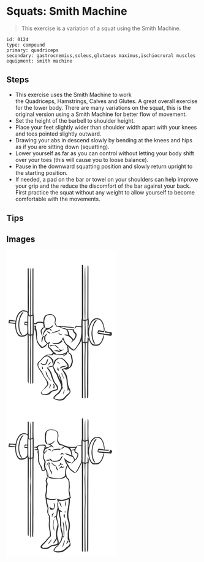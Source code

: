 # Squats: Smith Machine
> This exercise is a variation of a squat using the Smith Machine.

``` 
id: 0124 
type: compound 
primary: quadriceps 
secondary: gastrocnemius,soleus,glutaeus maximus,ischiocrural muscles 
equipment: smith machine 
``` 

## Steps

 - This exercise uses the Smith Machine to work the Quadriceps, Hamstrings, Calves and Glutes. A great overall exercise for the lower body. There are many variations on the squat, this is the original version using a Smith Machine for better flow of movement.
 - Set the height of the barbell to shoulder height.
 - Place your feet slightly wider than shoulder width apart with your knees and toes pointed slightly outward.
 - Drawing your abs in descend slowly by bending at the knees and hips as if you are sitting down (squatting).
 - Lower yourself as far as you can control without letting your body shift over your toes (this will cause you to loose balance).
 - Pause in the downward squatting position and slowly return upright to the starting position.
 - If needed, a pad on the bar or towel on your shoulders can help improve your grip and the reduce the discomfort of the bar against your back. First practice the squat without any weight to allow yourself to become comfortable with the movements.

## Tips


## Images

<svg width="288" height="400" viewBox="0 0 216 300" xmlns="http://www.w3.org/2000/svg"><g fill="#FFF"><path d="M0 0h216v300H0V0m147.79 28.02c-.11 33-.04 65.99-.04 98.99-.12 2.87.48 5.93-.81 8.62-.24 4.29-.02 8.6-.28 12.89-3.21-.34-6.37-1.07-9.57-1.36-2.61 1-3.01 4.14-3.62 6.49 1.3-1.49 2.52-3.06 3.78-4.6 3.18.51 6.38.83 9.59 1.12.25 11.56.19 24.03-6.76 33.88-2.68 3.31-4.38 7.47-7.88 10.04-2.49-1.49-5.36-2.6-7.09-5.05-2.25-3.14-6.22-4.39-8.48-7.5-2.69-3.38-3.64-7.69-5.59-11.46-1 1.19-1.63 2.63-2.21 4.07.89.42 1.79.83 2.69 1.25 1.09 4.52 4.13 8.12 7.26 11.41.59 3.33 1.29 6.68.8 10.07-5.26 6.04-13.84 6.38-21.25 6.31-2.58-2.98-6.41-4.76-8.35-8.28-1.42-2.87-4.92-3.78-6.56-6.49-.22-1.92-.02-3.92-.98-5.68 1.06-.61 2.15-1.17 3.24-1.71-.09-.35-.26-1.03-.35-1.38l-2.74.15c-.5.56-1.01 1.12-1.51 1.68-1.69-2.01-4-3.73-4.77-6.35-.33-2.12-.12-4.28-.15-6.41 1.53-1.83 2.77-3.89 3.55-6.15-2.51 1.05-3.85 3.52-5.68 5.38.01 2.85-.61 5.89.67 8.57 1.19 2.21 3.09 3.91 4.89 5.62-2.89 2.54-5.76 5.19-9.36 6.68-2.67-2.98-6.25-5.29-7.87-9.08-1.28-3.11-2.85-6.28-2.67-9.73.21-5.67.54-11.54-1.49-16.95-.78-1.89-.19-3.91-.09-5.86a7.86 7.86 0 0 0-3.97-.06c-.02.99.41 1.79 1.29 2.4-.65 2.33-.36 4.72.14 7.04l1.13-.31c1.52 6.5.9 13.26 2.5 19.74 1.07 5.36 4.64 9.75 8.22 13.69 1.68 1.87 4.26.52 6.18-.18 3.45-1.12 5.04-4.62 7.2-7.22.42 2.31.17 4.75.9 7 1.24 2.31 3.77 3.52 5.27 5.63 1.23 1.79 2.56 3.52 4.1 5.06-.88 1.01-1.73 2.05-2.56 3.1-3.69.45-7.41.58-11.11.91l.06.98c3.9-.31 7.81.13 11.71 0 1.34-.08 1.93-1.6 2.9-2.32 3.61.78 7.22 1.65 10.88 2.2 4.85.24 9.53-1.42 14.13-2.75-2.22 1.37-4.73 2.41-6.44 4.46 3.09-1.36 8.01-1.71 7.79-6.11.9-.82 1.8-1.63 2.7-2.43.16.77.49 2.32.65 3.09 1.34.97 2.67 1.95 3.99 2.96.54 3.65 1.35 7.25 2.02 10.88.74 3.24-1.26 6.11-2.01 9.14-.58 2.09-2.03 4.33-4.31 4.73 2.52-5.57-3.2-10.09-6.6-13.75-3.95-5.22-12.19-7.12-17.38-2.61-4.69 2.47-4.93 8.13-6.76 12.49-3.95 1.16-8.19 1.77-11.54 4.36 2.63 4.45 6.4 8.41 7.56 13.58 1.05 4.42 3.11 8.49 4.63 12.75 1.87 5.44 8.13 8.73 7.7 15.05-4.76 2.6-10.92 2.38-14.76 6.62-2.25 2.77-5.87 3.26-9.13 4.02L70 280.2l-1.47-2.63c1.63-3.86 5.56-5.77 8.14-8.86 1.66-1.99 3.58-3.72 5.26-5.67 1.43-5.03-2.64-9.05-5.2-12.88-4.04-4.44-5.02-10.69-8.95-15.2-2.32-3.9-6.58-7.91-5.07-12.86.64-4.17 5.03-5.83 7.19-9.06 2.54-3.55 6.21-6.68 10.9-6.02 2.56 2.16 5.85 3.67 7.47 6.76 1.51 2.28 1.65 5.06 2.06 7.68 3.04-2.22 1.81-6.31.11-8.98-3.7-4.15-8.67-8.29-14.65-6.94-2.67 2.35-5.61 4.46-7.68 7.42-2.07 2.88-5.77 4.39-7.12 7.8-1.41 8.9 6.66 14.88 10 22.26 2.9 6.61 9.75 12.13 8.86 19.93-1.56 1.82-3.26 3.52-4.58 5.54-2.33 3.37-5.75 5.83-7.92 9.33.43 1.15.92 2.29 1.48 3.4 5.37 2.07 11.6 2.33 16.58-.83 1.88-1.76 3.25-4.19 5.76-5.14 2.91-.94 6.01-1.18 8.87-2.3.59-1.96 1.55-3.97.78-6.02-.73-4.46-5.36-6.64-6.87-10.72-1.95-4.64-3.64-9.39-4.91-14.27-1.43-5.19-4.91-9.45-8.71-13.12 3.53-.41 6.99-1.25 10.48-1.85 1 3.09 2.03 6.18 3.14 9.23 1.01 2.94 4.06 4.67 4.8 7.74 1.93 7.43 6.94 13.67 8.5 21.24 1.14 4.71-2.82 8.29-5.04 11.97-3.78 3.84-9.2 6.53-10.51 12.24 5.51 3.9 12.74 5.22 19.19 3.05 2.52-.72 3.77-3.23 5.49-4.99 2.81-3.58 7.38-5.88 8.78-10.46.98-3.17-1.22-6.01-2.36-8.81-2.73-5.27-2.36-11.36-3.28-17.08-.55-6.91-3.92-13.48-9.27-17.89 1.34-.43 2.68-.81 4.04-1.17 1.24.96 2.8 1.5 4.27.68 3.77-1.2 6.88-3.88 9.34-6.91.8-3.63 3.01-7.05 2.1-10.91-.97-5.25-.94-12.02-6.6-14.59-2.25-3.96-1.2-8.63-3.05-12.75 3.38 3.37 6.74 7.06 11.51 8.41 4.36-2.05 5.79-6.95 8.97-10.23a24.3 24.3 0 0 0 5.74-10.87c.41 2.72 1.17 5.41 1.17 8.18 0 35.22-.02 70.45.01 105.67.53.04 1.59.12 2.12.15.06-36.2.22-72.4-.06-108.6 1.23.41 2.46.83 3.69 1.25.02 8.18.13 16.36-.51 24.51-.07 27.66-.22 55.33.17 82.97.47-.01 1.4-.02 1.87-.03-.48-36-.6-72.03.1-108.03 1.07-.26 2.14-.52 3.21-.77.07 26.63-.1 53.26-.43 79.89.48 9.65-.47 19.3.25 28.94.36 0 1.08.01 1.44.01.31-1.65.66-3.29.68-4.97.23-28-.04-56 .33-84-.19-8.7-.47-17.43.67-26.07 1.68 2.02 1.96 4.96 3.57 7.11 1.64 2.34 3.82 5.25 7.02 5.04 3.57.03 7.63 1.05 10.57-1.64 5.59-4.8 8.24-12.34 9.11-19.48 4.46.51 8.91 1.17 13.35 1.85 2.19-1.91 2.12-4.86.63-7.15-4.35-.32-9-.33-12.94-2.39.08 1.08.15 2.16.2 3.24 3.09.03 6.15.46 9.2.9l-.4 2.59c-7.43-.69-14.79-1.99-22.13-3.31.74-.85 1.15-2.86 2.72-2.16 2.99.49 5.97 1.05 8.98 1.43.87-2.95 1.59-6.01.66-9.07-1.38-6.17-2.86-13.56-8.7-17.08-4.02-1.34-8.95-2.07-12.63.6-5.53 3.92-7.61 10.84-9.3 17.08-1.25-3.12.3-6.36.21-9.57.38-4.03-.72-7.98-.82-11.98.06-32.01.04-64.03.09-96.04-.2-1.66.45-4.03-1.72-4.74-.55 35.06-.08 70.13-.48 105.19l-3.99 1.35c.13-6.93.25-13.87.2-20.8-.15-28.46.48-56.94-.49-85.38-1.07 10.08-.93 20.27-.97 30.41-.12 19.02.18 38.05-.12 57.08-.11 6.27.41 12.52.66 18.78-.91-.18-2.73-.54-3.64-.73-.05-4.69.41-9.37.29-14.07-.34-30.8.5-61.61-.44-92.4-.55-.15-1.64-.46-2.18-.61M41.63 35c.1 28.22-.14 56.44.12 84.66-2.52-2.26-5.93-2.16-9.02-2.94-3.12 1.28-6.56 2.45-8.64 5.28-3.46 4.48-5.23 10.04-6.17 15.56-4.18-1.17-8.53-1.5-12.85-1.67-.57 2.04-.88 4.13-1.04 6.25 4.44.32 8.84 1.09 13.28 1.35-.29 7.96.66 16.84 6.3 22.95 2.65 3.03 6.91 1.97 10.42 1.88 3.03-.1 5.08-2.62 7.33-4.29.44 4.3.26 8.63.28 12.94 0 25.66-.01 51.31 0 76.97-.12 2.26 1.01 4.28 1.81 6.32.43-31.58-.12-63.17.19-94.75.65.34 1.96 1.01 2.62 1.35 1.14 31.6-1.04 63.23.16 94.82.77-1.08 1.46-2.26 1.28-3.65-.01-16.37.01-32.74 0-49.11.78-13.96-.58-27.94.16-41.91.66-.48 1.99-1.43 2.65-1.91.72 31.75-.12 63.54.17 95.3 3.02-.27 1.62-3.51 2-5.39.05-28.98.11-57.96.09-86.94 1.16-6.98.85-14.03.56-21.07.18-8.32.51-16.68-.46-24.96-.04-29.01-.01-58.02.04-87.03-.46-.01-1.36-.01-1.82-.01-.01 30.27-.2 60.54-.22 90.82-.81.26-2.42.79-3.23 1.06.11-30.6.14-61.21-.17-91.8l-.85-.04c-.57 30.77-.07 61.55-.33 92.32-3.08-.63-2.33-4.02-2.45-6.32.4-13.37.4-26.76.03-40.14.61-15.3-.33-30.6-.05-45.9h-2.19m35.63 91.34c-4.47 3.13-4.76 9.07-4.96 14.03-3.58-1.39-7.52-.96-11.26-.7-1.76-.02-2.64 1.76-3.82 2.77-.82-.06-2.46-.19-3.28-.25-.02.5-.07 1.51-.09 2.02 1.39.07 2.79.11 4.18.11 1.92-.41 2.63-3.13 4.8-2.86 3.21-.07 6.6-.07 9.49 1.51.13 2.21 0 4.54.94 6.6 1.02 1.84 3.05 2.67 4.82 3.62-4.14 2.49-6.03 7.26-6.4 11.89l1.12-.28c1.38-4.72 4.47-10.27 10.04-10.44 3.16-2.65 7.92-4.02 9.02-8.46-3.01 1.1-4.81 4.13-7.84 5.16-2.73 1.1-5.69.6-8.51.26-.62-6.94-2.93-14.31.91-20.78 1.03-3.75 5.27-3.97 8.45-4.6 5.55-.98 11.01 4.51 10.4 10.03.01 2.2-1.12 4.38-.69 6.57.74 2.19 2.04 4.13 3.15 6.14 3.09.58 6.37.72 9.11 2.42 2.94 1.92 6.53 2.09 9.7 3.44 3.02 2.55 3.96 6.66 3.97 10.45-2.57-.21-5.15-.41-7.73-.18 2.99 1.24 6.39 1.43 9.13 3.25 3 2.04 5.64 4.56 7.79 7.48-1.37 1.72-2.75 3.45-4.05 5.24 5.44-3.74 11.73-8.55 11.84-15.78.22-3.47-3.32-5.06-5.17-7.41-.33-1.44-.38-2.91-.53-4.37l-1.36 1.16c-4.93-1.02-10.2.46-14.87-1.76-3.04-1.15-6.67-.79-9.08-3.32 7.26.46 14.46 1.64 21.73 1.96 1.8.02 3.73.2 5.33-.8-6.7-1.65-13.68-1.1-20.46-2.16-4.69-.44-9.4-.98-14.11-.7-1.45-1.95-2.57-4.12-3.41-6.4 1.25-3.29 1.41-6.98.46-10.37-1.13-2.28-3.24-3.95-5.35-5.29-4.3-1.76-9.25-1-13.41.8m-10.12 29.64c-.18 4.13.72 8.53 4 11.33-1.61-3.61-2.55-7.43-2.14-11.41 1.57-1.84 3.93-3.37 4.2-5.96l-1.23-.2c-1.71 1.98-3.74 3.83-4.83 6.24m16.85-1.11c1.64.84 3.27 1.73 4.99 2.44-.77-1.3-1.62-2.55-2.48-3.78-.84.43-1.68.88-2.51 1.34m6.36 4.79c-.89 1.12-1.73 2.28-2.57 3.44 3.08-2.65 7.07-2.88 10.84-3.73 2.21-1.46 5.49-1.79 6.7-4.38-5.08 1.32-9.6 4.39-14.97 4.67M79 158.23c2.06 2.05 4.42 3.92 7.23 4.79-1.06-3.15-4.13-4.51-7.23-4.79m22.6 2.47c.99 3.5 4.58 5.54 8.01 4.17-1.34-.42-2.69-.82-4.04-1.19-1.28-1.05-2.59-2.06-3.97-2.98m-29.99 6.52c-2.6 3.76-3.49 8.38-2.38 12.83 1.63-2.07 1.26-4.81 1.97-7.2.74-2 1.87-3.85 2.39-5.94l-.7-.13-1.28.44m36.58 7.97c-1.82 2.03-3.8 4.06-6.34 5.17-4.09 1.27-8.4.39-12.59.57 6.43 3.93 15.71 2.76 20.29-3.53-.45-.74-.9-1.48-1.36-2.21m-21.51 9.71c-.61 1.05-1.22 2.1-1.8 3.17 3.17-1.52 6.53-2.72 10.11-2.28 2.41 2.5 4.93 5.06 8.28 6.26-1.12-2.53-3.62-3.93-5.55-5.74-2.93-3.11-7.36-1.23-11.04-1.41m16.03 7.61c.59.96 1.77 2.89 2.36 3.86-2.14-.06-4.23-.51-6.27-1.13-2.09.26-4.18.56-6.26.9 3.1.64 6.28.79 9.31 1.73 2.89 1.15 5.33-1.25 7.7-2.49 1.15-.73 2.29-1.49 3.38-2.31-1.64.48-3.22 1.15-4.89 1.57-1.9-.36-3.59-1.35-5.33-2.13M77 220.96c-2.91 3.65-7.02.5-10.04-1.18 1.14 4.08 6.17 5.6 9.67 3.74 3.95-2.95 4.26-8.26 5.19-12.69-2.26 3.04-3.31 6.71-4.82 10.13m4.29 4.3c2.35-2.18 4.68-4.53 5.84-7.58-3.06 1.48-4.77 4.49-5.84 7.58m-9.41 6.73c-.29-1.84-.85-3.62-1.47-5.37-1.54 1.53-1.31 6.08 1.47 5.37m4.88 3.98c.09 4.11 1.62 8.07 3.95 11.41 2.07 2.98 4 6.32 7.34 8.05-1.7-2.72-4.11-4.91-5.84-7.61-2.38-3.7-2.62-8.39-5.45-11.85m14.3 24.53c.5 1.39 1.06 2.76 1.64 4.13-.33 1.48-.64 2.97-.94 4.46.47.19 1.41.57 1.88.75.72-3.35 1.42-7.77-2.58-9.34m-7.92 10.22c1.75-2.96 4.82-5.98 3.46-9.72-1.49 3.1-2.67 6.37-3.46 9.72z"/><path d="M24.62 124.51c1.73-2.63 4.62-4.08 7.13-5.82 2.33.39 4.68.66 7.04.79 1.16 1.32 3.24 2.49 2.77 4.55-.73 5.22-.48 10.5-.47 15.75-1.67-.14-3.35-.27-5.03-.4-1.02 2.18-1.44 4.48-.32 6.73 1.73.11 3.46.25 5.19.38.06 4.8.45 9.65-.14 14.44-1.81 3.98-6.25 5.6-10.42 5.08.21-.76.65-2.29.86-3.05l-.66 1.35c-2.25-3.92-4.74-7.88-5.15-12.49-.69-7.52-.35-15.37 2.87-22.32 1.28-3.46 4.04-6.1 5.28-9.56-3.19 1.19-4.75 4.38-6.35 7.15-4.43 9.33-4.86 20.25-2.29 30.17.89 3.63 3.31 6.54 5.73 9.27-5.7.34-8.84-4.93-10.24-9.65-3.01-10.76-1.67-22.8 4.2-32.37zM42.86 128.16c1.18.21 2.37.43 3.55.65 0 11.93.5 23.89-.53 35.8-.68-.25-2.05-.75-2.73-1.01-.56-11.8-.27-23.63-.29-35.44zM47.81 128.62c1.19-.23 2.39-.47 3.59-.7-.14 11.77.14 23.55-.18 35.3-1.14.56-2.3 1.07-3.49 1.53-.06-3.56-.05-7.13.16-10.69.62-8.47-.52-16.96-.08-25.44zM174.99 134.19c3.1.66 6.88-.01 9.2 2.6 4.94 5.01 5.8 12.33 6.99 18.93-.33.71-.66 1.41-1 2.12-3.33-.92-6.74-1.44-10.14-1.94-.75 2.05-3.03 5.87-.17 7.13 3.56 1.02 7.29 1.25 10.95 1.72-2.73 6.59-3.78 15.31-10.95 18.74-4.3.59-9.96 1.48-12.81-2.68-5.03-6.42-4.98-15.05-5.48-22.81 1.11-6.48 2.53-13.34 6.7-18.65 1.74-2.29 4.33-3.66 6.71-5.16m-4.89 9.82c-4.23 11.1-5.03 24-.02 34.99.73 1.84 2.34 3.05 3.94 4.09-1.32-3.81-3.85-7.15-4.51-11.2-1.79-8.78-1.49-18.22 1.87-26.59 1.33-3.52 4.24-6.11 5.81-9.5-3.98.84-5.5 4.95-7.09 8.21zM149.27 137.02c1.35.25 2.7.5 4.05.77-.03 13.76.51 27.55-.58 41.28-1.16-.39-2.31-.79-3.46-1.19-.02-13.62-.08-27.24-.01-40.86zM154.88 137.65c1.33-.45 2.67-.9 4.01-1.34 0 8.57-.01 17.14-.03 25.71.04 1.74-.07 3.82 1.49 5.01.23 1.57.75 3.15.46 4.75-.25.02-.74.05-.99.07-.25-.75-.74-2.24-.99-2.98.05 3.02.05 6.04-.03 9.06-1.38.38-2.76.74-4.14 1.1-.02-4.35.08-8.7.33-13.03.46-9.45-.53-18.9-.11-28.35zM6.58 138.26c3.71-.06 7.41.38 11.12.42-.06.77-.19 2.31-.25 3.08-3.72-.43-7.42-.92-11.14-1.33.07-.54.2-1.63.27-2.17z"/><path d="M36.99 141.2l3.83.42c.07.8.22 2.41.29 3.21-1.66-.31-3.33-.58-4.95-1.06.21-.88.49-1.74.83-2.57zM119.72 155.04c3.4-.01 6.82.19 10.14 1.01.35 3.46 3.16 5.61 5.25 8.06.85 3.83-1.75 7.15-3.89 10.02-1.98-3.33-5.02-5.75-7.85-8.31-.36-3.82-1.42-7.61-3.65-10.78zM102.72 211.06c2.74.03 5.73.32 7.87 2.24 3.9 3.77 7.73 7.82 9.51 13.07-3.19 3.53-7.82 4.87-12.39 5.47 4.54 7.1 9.66 14.38 10.12 23.1.17 6.3 2.68 12.42 1.86 18.73.29.11.88.33 1.17.43.31-.82.92-2.47 1.23-3.3 1 1.99 1.61 4.12 1.68 6.36-2.77 3.46-6.71 5.69-9.5 9.12-3.13 4.4-9.28 6.26-14.4 4.77-2.1-.54-4.16-1.23-6.19-1.99 2.32-4.38 6.37-7.27 10.29-10.08 2.4-3.71 4.1-7.89 7.26-11.08-.47-.07-1.41-.2-1.88-.26 1.28-5.61-.64-11.34-2.22-16.7-1.25-3.58-2.53-7.35-5.32-10.06 1.08 4.32 3.4 8.21 4.41 12.56-2.75-3.3-4.16-7.39-5.37-11.44-.73-2.59-3.68-3.73-4.4-6.35-.94-3.48-4.09-6.01-4.4-9.69.66-2.51 2.98-4.25 3.37-6.88.42-4.04 4.49-5.77 7.3-8.02m-4.05 6.67c1.86 1.58 3.6 3.32 5.65 4.67-.37-1.69-1.63-2.84-2.77-4.04-.72-.16-2.16-.47-2.88-.63M104.4 231c1.73-.78 3.36-1.75 5.1-2.51 2.96-.75 6.71-.48 8.35-3.63-4.55 1.98-11.48.25-13.45 6.14m-4.5 2.84c1.06.52 2.12 1.05 3.18 1.59-.8-2.54-1.48-5.12-2.43-7.6-.86 1.89-.93 3.97-.75 6.01m7.44 6.75c2.16 3.94 3.98 8.06 5.63 12.24-.57-4.48-2.77-8.49-4.36-12.66-.32.1-.95.31-1.27.42m3.81 40.84c1.66-2.93 2.43-6.27 2.99-9.56-1.82 2.86-3.13 6.11-2.99 9.56z"/></g><g fill="#333"><path d="M147.79 28.02c.54.15 1.63.46 2.18.61.94 30.79.1 61.6.44 92.4.12 4.7-.34 9.38-.29 14.07.91.19 2.73.55 3.64.73-.25-6.26-.77-12.51-.66-18.78.3-19.03 0-38.06.12-57.08.04-10.14-.1-20.33.97-30.41.97 28.44.34 56.92.49 85.38.05 6.93-.07 13.87-.2 20.8l3.99-1.35c.4-35.06-.07-70.13.48-105.19 2.17.71 1.52 3.08 1.72 4.74-.05 32.01-.03 64.03-.09 96.04.1 4 1.2 7.95.82 11.98.09 3.21-1.46 6.45-.21 9.57 1.69-6.24 3.77-13.16 9.3-17.08 3.68-2.67 8.61-1.94 12.63-.6 5.84 3.52 7.32 10.91 8.7 17.08.93 3.06.21 6.12-.66 9.07-3.01-.38-5.99-.94-8.98-1.43-1.57-.7-1.98 1.31-2.72 2.16 7.34 1.32 14.7 2.62 22.13 3.31l.4-2.59c-3.05-.44-6.11-.87-9.2-.9-.05-1.08-.12-2.16-.2-3.24 3.94 2.06 8.59 2.07 12.94 2.39 1.49 2.29 1.56 5.24-.63 7.15-4.44-.68-8.89-1.34-13.35-1.85-.87 7.14-3.52 14.68-9.11 19.48-2.94 2.69-7 1.67-10.57 1.64-3.2.21-5.38-2.7-7.02-5.04-1.61-2.15-1.89-5.09-3.57-7.11-1.14 8.64-.86 17.37-.67 26.07-.37 28-.1 56-.33 84-.02 1.68-.37 3.32-.68 4.97-.36 0-1.08-.01-1.44-.01-.72-9.64.23-19.29-.25-28.94.33-26.63.5-53.26.43-79.89-1.07.25-2.14.51-3.21.77-.7 36-.58 72.03-.1 108.03-.47.01-1.4.02-1.87.03-.39-27.64-.24-55.31-.17-82.97.64-8.15.53-16.33.51-24.51-1.23-.42-2.46-.84-3.69-1.25.28 36.2.12 72.4.06 108.6-.53-.03-1.59-.11-2.12-.15-.03-35.22-.01-70.45-.01-105.67 0-2.77-.76-5.46-1.17-8.18a24.3 24.3 0 0 1-5.74 10.87c-3.18 3.28-4.61 8.18-8.97 10.23-4.77-1.35-8.13-5.04-11.51-8.41 1.85 4.12.8 8.79 3.05 12.75 5.66 2.57 5.63 9.34 6.6 14.59.91 3.86-1.3 7.28-2.1 10.91-2.46 3.03-5.57 5.71-9.34 6.91-1.47.82-3.03.28-4.27-.68-1.36.36-2.7.74-4.04 1.17 5.35 4.41 8.72 10.98 9.27 17.89.92 5.72.55 11.81 3.28 17.08 1.14 2.8 3.34 5.64 2.36 8.81-1.4 4.58-5.97 6.88-8.78 10.46-1.72 1.76-2.97 4.27-5.49 4.99-6.45 2.17-13.68.85-19.19-3.05 1.31-5.71 6.73-8.4 10.51-12.24 2.22-3.68 6.18-7.26 5.04-11.97-1.56-7.57-6.57-13.81-8.5-21.24-.74-3.07-3.79-4.8-4.8-7.74-1.11-3.05-2.14-6.14-3.14-9.23-3.49.6-6.95 1.44-10.48 1.85 3.8 3.67 7.28 7.93 8.71 13.12 1.27 4.88 2.96 9.63 4.91 14.27 1.51 4.08 6.14 6.26 6.87 10.72.77 2.05-.19 4.06-.78 6.02-2.86 1.12-5.96 1.36-8.87 2.3-2.51.95-3.88 3.38-5.76 5.14-4.98 3.16-11.21 2.9-16.58.83-.56-1.11-1.05-2.25-1.48-3.4 2.17-3.5 5.59-5.96 7.92-9.33 1.32-2.02 3.02-3.72 4.58-5.54.89-7.8-5.96-13.32-8.86-19.93-3.34-7.38-11.41-13.36-10-22.26 1.35-3.41 5.05-4.92 7.12-7.8 2.07-2.96 5.01-5.07 7.68-7.42 5.98-1.35 10.95 2.79 14.65 6.94 1.7 2.67 2.93 6.76-.11 8.98-.41-2.62-.55-5.4-2.06-7.68-1.62-3.09-4.91-4.6-7.47-6.76-4.69-.66-8.36 2.47-10.9 6.02-2.16 3.23-6.55 4.89-7.19 9.06-1.51 4.95 2.75 8.96 5.07 12.86 3.93 4.51 4.91 10.76 8.95 15.2 2.56 3.83 6.63 7.85 5.2 12.88-1.68 1.95-3.6 3.68-5.26 5.67-2.58 3.09-6.51 5-8.14 8.86L70 280.2l5.19 1.14c3.26-.76 6.88-1.25 9.13-4.02 3.84-4.24 10-4.02 14.76-6.62.43-6.32-5.83-9.61-7.7-15.05-1.52-4.26-3.58-8.33-4.63-12.75-1.16-5.17-4.93-9.13-7.56-13.58 3.35-2.59 7.59-3.2 11.54-4.36 1.83-4.36 2.07-10.02 6.76-12.49 5.19-4.51 13.43-2.61 17.38 2.61 3.4 3.66 9.12 8.18 6.6 13.75 2.28-.4 3.73-2.64 4.31-4.73.75-3.03 2.75-5.9 2.01-9.14-.67-3.63-1.48-7.23-2.02-10.88-1.32-1.01-2.65-1.99-3.99-2.96-.16-.77-.49-2.32-.65-3.09-.9.8-1.8 1.61-2.7 2.43.22 4.4-4.7 4.75-7.79 6.11 1.71-2.05 4.22-3.09 6.44-4.46-4.6 1.33-9.28 2.99-14.13 2.75-3.66-.55-7.27-1.42-10.88-2.2-.97.72-1.56 2.24-2.9 2.32-3.9.13-7.81-.31-11.71 0l-.06-.98c3.7-.33 7.42-.46 11.11-.91.83-1.05 1.68-2.09 2.56-3.1-1.54-1.54-2.87-3.27-4.1-5.06-1.5-2.11-4.03-3.32-5.27-5.63-.73-2.25-.48-4.69-.9-7-2.16 2.6-3.75 6.1-7.2 7.22-1.92.7-4.5 2.05-6.18.18-3.58-3.94-7.15-8.33-8.22-13.69-1.6-6.48-.98-13.24-2.5-19.74l-1.13.31c-.5-2.32-.79-4.71-.14-7.04-.88-.61-1.31-1.41-1.29-2.4a7.86 7.86 0 0 1 3.97.06c-.1 1.95-.69 3.97.09 5.86 2.03 5.41 1.7 11.28 1.49 16.95-.18 3.45 1.39 6.62 2.67 9.73 1.62 3.79 5.2 6.1 7.87 9.08 3.6-1.49 6.47-4.14 9.36-6.68-1.8-1.71-3.7-3.41-4.89-5.62-1.28-2.68-.66-5.72-.67-8.57 1.83-1.86 3.17-4.33 5.68-5.38-.78 2.26-2.02 4.32-3.55 6.15.03 2.13-.18 4.29.15 6.41.77 2.62 3.08 4.34 4.77 6.35.5-.56 1.01-1.12 1.51-1.68l2.74-.15c.09.35.26 1.03.35 1.38-1.09.54-2.18 1.1-3.24 1.71.96 1.76.76 3.76.98 5.68 1.64 2.71 5.14 3.62 6.56 6.49 1.94 3.52 5.77 5.3 8.35 8.28 7.41.07 15.99-.27 21.25-6.31.49-3.39-.21-6.74-.8-10.07-3.13-3.29-6.17-6.89-7.26-11.41-.9-.42-1.8-.83-2.69-1.25.58-1.44 1.21-2.88 2.21-4.07 1.95 3.77 2.9 8.08 5.59 11.46 2.26 3.11 6.23 4.36 8.48 7.5 1.73 2.45 4.6 3.56 7.09 5.05 3.5-2.57 5.2-6.73 7.88-10.04 6.95-9.85 7.01-22.32 6.76-33.88-3.21-.29-6.41-.61-9.59-1.12-1.26 1.54-2.48 3.11-3.78 4.6.61-2.35 1.01-5.49 3.62-6.49 3.2.29 6.36 1.02 9.57 1.36.26-4.29.04-8.6.28-12.89 1.29-2.69.69-5.75.81-8.62 0-33-.07-65.99.04-98.99m27.2 106.17c-2.38 1.5-4.97 2.87-6.71 5.16-4.17 5.31-5.59 12.17-6.7 18.65.5 7.76.45 16.39 5.48 22.81 2.85 4.16 8.51 3.27 12.81 2.68 7.17-3.43 8.22-12.15 10.95-18.74-3.66-.47-7.39-.7-10.95-1.72-2.86-1.26-.58-5.08.17-7.13 3.4.5 6.81 1.02 10.14 1.94.34-.71.67-1.41 1-2.12-1.19-6.6-2.05-13.92-6.99-18.93-2.32-2.61-6.1-1.94-9.2-2.6m-25.72 2.83c-.07 13.62-.01 27.24.01 40.86 1.15.4 2.3.8 3.46 1.19 1.09-13.73.55-27.52.58-41.28-1.35-.27-2.7-.52-4.05-.77m5.61.63c-.42 9.45.57 18.9.11 28.35-.25 4.33-.35 8.68-.33 13.03 1.38-.36 2.76-.72 4.14-1.1.08-3.02.08-6.04.03-9.06.25.74.74 2.23.99 2.98.25-.02.74-.05.99-.07.29-1.6-.23-3.18-.46-4.75-1.56-1.19-1.45-3.27-1.49-5.01.02-8.57.03-17.14.03-25.71-1.34.44-2.68.89-4.01 1.34m-52.16 73.41c-2.81 2.25-6.88 3.98-7.3 8.02-.39 2.63-2.71 4.37-3.37 6.88.31 3.68 3.46 6.21 4.4 9.69.72 2.62 3.67 3.76 4.4 6.35 1.21 4.05 2.62 8.14 5.37 11.44-1.01-4.35-3.33-8.24-4.41-12.56 2.79 2.71 4.07 6.48 5.32 10.06 1.58 5.36 3.5 11.09 2.22 16.7.47.06 1.41.19 1.88.26-3.16 3.19-4.86 7.37-7.26 11.08-3.92 2.81-7.97 5.7-10.29 10.08 2.03.76 4.09 1.45 6.19 1.99 5.12 1.49 11.27-.37 14.4-4.77 2.79-3.43 6.73-5.66 9.5-9.12-.07-2.24-.68-4.37-1.68-6.36-.31.83-.92 2.48-1.23 3.3-.29-.1-.88-.32-1.17-.43.82-6.31-1.69-12.43-1.86-18.73-.46-8.72-5.58-16-10.12-23.1 4.57-.6 9.2-1.94 12.39-5.47-1.78-5.25-5.61-9.3-9.51-13.07-2.14-1.92-5.13-2.21-7.87-2.24zM41.63 35h2.19c-.28 15.3.66 30.6.05 45.9.37 13.38.37 26.77-.03 40.14.12 2.3-.63 5.69 2.45 6.32.26-30.77-.24-61.55.33-92.32l.85.04c.31 30.59.28 61.2.17 91.8.81-.27 2.42-.8 3.23-1.06.02-30.28.21-60.55.22-90.82.46 0 1.36 0 1.82.01-.05 29.01-.08 58.02-.04 87.03.97 8.28.64 16.64.46 24.96.29 7.04.6 14.09-.56 21.07.02 28.98-.04 57.96-.09 86.94-.38 1.88 1.02 5.12-2 5.39-.29-31.76.55-63.55-.17-95.3-.66.48-1.99 1.43-2.65 1.91-.74 13.97.62 27.95-.16 41.91.01 16.37-.01 32.74 0 49.11.18 1.39-.51 2.57-1.28 3.65-1.2-31.59.98-63.22-.16-94.82-.66-.34-1.97-1.01-2.62-1.35-.31 31.58.24 63.17-.19 94.75-.8-2.04-1.93-4.06-1.81-6.32-.01-25.66 0-51.31 0-76.97-.02-4.31.16-8.64-.28-12.94-2.25 1.67-4.3 4.19-7.33 4.29-3.51.09-7.77 1.15-10.42-1.88-5.64-6.11-6.59-14.99-6.3-22.95-4.44-.26-8.84-1.03-13.28-1.35.16-2.12.47-4.21 1.04-6.25 4.32.17 8.67.5 12.85 1.67.94-5.52 2.71-11.08 6.17-15.56 2.08-2.83 5.52-4 8.64-5.28 3.09.78 6.5.68 9.02 2.94-.26-28.22-.02-56.44-.12-84.66m-17.01 89.51c-5.87 9.57-7.21 21.61-4.2 32.37 1.4 4.72 4.54 9.99 10.24 9.65-2.42-2.73-4.84-5.64-5.73-9.27-2.57-9.92-2.14-20.84 2.29-30.17 1.6-2.77 3.16-5.96 6.35-7.15-1.24 3.46-4 6.1-5.28 9.56-3.22 6.95-3.56 14.8-2.87 22.32.41 4.61 2.9 8.57 5.15 12.49l.66-1.35c-.21.76-.65 2.29-.86 3.05 4.17.52 8.61-1.1 10.42-5.08.59-4.79.2-9.64.14-14.44-1.73-.13-3.46-.27-5.19-.38-1.12-2.25-.7-4.55.32-6.73 1.68.13 3.36.26 5.03.4-.01-5.25-.26-10.53.47-15.75.47-2.06-1.61-3.23-2.77-4.55-2.36-.13-4.71-.4-7.04-.79-2.51 1.74-5.4 3.19-7.13 5.82m18.24 3.65c.02 11.81-.27 23.64.29 35.44.68.26 2.05.76 2.73 1.01 1.03-11.91.53-23.87.53-35.8-1.18-.22-2.37-.44-3.55-.65m4.95.46c-.44 8.48.7 16.97.08 25.44-.21 3.56-.22 7.13-.16 10.69 1.19-.46 2.35-.97 3.49-1.53.32-11.75.04-23.53.18-35.3-1.2.23-2.4.47-3.59.7m-41.23 9.64c-.07.54-.2 1.63-.27 2.17 3.72.41 7.42.9 11.14 1.33.06-.77.19-2.31.25-3.08-3.71-.04-7.41-.48-11.12-.42m30.41 2.94c-.34.83-.62 1.69-.83 2.57 1.62.48 3.29.75 4.95 1.06-.07-.8-.22-2.41-.29-3.21l-3.83-.42z"/><path d="M77.26 126.34c4.16-1.8 9.11-2.56 13.41-.8 2.11 1.34 4.22 3.01 5.35 5.29.95 3.39.79 7.08-.46 10.37.84 2.28 1.96 4.45 3.41 6.4 4.71-.28 9.42.26 14.11.7 6.78 1.06 13.76.51 20.46 2.16-1.6 1-3.53.82-5.33.8-7.27-.32-14.47-1.5-21.73-1.96 2.41 2.53 6.04 2.17 9.08 3.32 4.67 2.22 9.94.74 14.87 1.76l1.36-1.16c.15 1.46.2 2.93.53 4.37 1.85 2.35 5.39 3.94 5.17 7.41-.11 7.23-6.4 12.04-11.84 15.78 1.3-1.79 2.68-3.52 4.05-5.24a32.006 32.006 0 0 0-7.79-7.48c-2.74-1.82-6.14-2.01-9.13-3.25 2.58-.23 5.16-.03 7.73.18-.01-3.79-.95-7.9-3.97-10.45-3.17-1.35-6.76-1.52-9.7-3.44-2.74-1.7-6.02-1.84-9.11-2.42-1.11-2.01-2.41-3.95-3.15-6.14-.43-2.19.7-4.37.69-6.57.61-5.52-4.85-11.01-10.4-10.03-3.18.63-7.42.85-8.45 4.6-3.84 6.47-1.53 13.84-.91 20.78 2.82.34 5.78.84 8.51-.26 3.03-1.03 4.83-4.06 7.84-5.16-1.1 4.44-5.86 5.81-9.02 8.46-5.57.17-8.66 5.72-10.04 10.44l-1.12.28c.37-4.63 2.26-9.4 6.4-11.89-1.77-.95-3.8-1.78-4.82-3.62-.94-2.06-.81-4.39-.94-6.6-2.89-1.58-6.28-1.58-9.49-1.51-2.17-.27-2.88 2.45-4.8 2.86-1.39 0-2.79-.04-4.18-.11.02-.51.07-1.52.09-2.02.82.06 2.46.19 3.28.25 1.18-1.01 2.06-2.79 3.82-2.77 3.74-.26 7.68-.69 11.26.7.2-4.96.49-10.9 4.96-14.03m42.46 28.7c2.23 3.17 3.29 6.96 3.65 10.78 2.83 2.56 5.87 4.98 7.85 8.31 2.14-2.87 4.74-6.19 3.89-10.02-2.09-2.45-4.9-4.6-5.25-8.06-3.32-.82-6.74-1.02-10.14-1.01zM170.1 144.01c1.59-3.26 3.11-7.37 7.09-8.21-1.57 3.39-4.48 5.98-5.81 9.5-3.36 8.37-3.66 17.81-1.87 26.59.66 4.05 3.19 7.39 4.51 11.2-1.6-1.04-3.21-2.25-3.94-4.09-5.01-10.99-4.21-23.89.02-34.99z"/><path d="M67.14 155.98c1.09-2.41 3.12-4.26 4.83-6.24l1.23.2c-.27 2.59-2.63 4.12-4.2 5.96-.41 3.98.53 7.8 2.14 11.41-3.28-2.8-4.18-7.2-4-11.33zM83.99 154.87c.83-.46 1.67-.91 2.51-1.34.86 1.23 1.71 2.48 2.48 3.78-1.72-.71-3.35-1.6-4.99-2.44zM90.35 159.66c5.37-.28 9.89-3.35 14.97-4.67-1.21 2.59-4.49 2.92-6.7 4.38-3.77.85-7.76 1.08-10.84 3.73.84-1.16 1.68-2.32 2.57-3.44zM79 158.23c3.1.28 6.17 1.64 7.23 4.79-2.81-.87-5.17-2.74-7.23-4.79zM101.6 160.7c1.38.92 2.69 1.93 3.97 2.98 1.35.37 2.7.77 4.04 1.19-3.43 1.37-7.02-.67-8.01-4.17zM71.61 167.22l1.28-.44.7.13c-.52 2.09-1.65 3.94-2.39 5.94-.71 2.39-.34 5.13-1.97 7.2-1.11-4.45-.22-9.07 2.38-12.83zM108.19 175.19c.46.73.91 1.47 1.36 2.21-4.58 6.29-13.86 7.46-20.29 3.53 4.19-.18 8.5.7 12.59-.57 2.54-1.11 4.52-3.14 6.34-5.17zM86.68 184.9c3.68.18 8.11-1.7 11.04 1.41 1.93 1.81 4.43 3.21 5.55 5.74-3.35-1.2-5.87-3.76-8.28-6.26-3.58-.44-6.94.76-10.11 2.28.58-1.07 1.19-2.12 1.8-3.17zM102.71 192.51c1.74.78 3.43 1.77 5.33 2.13 1.67-.42 3.25-1.09 4.89-1.57-1.09.82-2.23 1.58-3.38 2.31-2.37 1.24-4.81 3.64-7.7 2.49-3.03-.94-6.21-1.09-9.31-1.73 2.08-.34 4.17-.64 6.26-.9 2.04.62 4.13 1.07 6.27 1.13-.59-.97-1.77-2.9-2.36-3.86zM77 220.96c1.51-3.42 2.56-7.09 4.82-10.13-.93 4.43-1.24 9.74-5.19 12.69-3.5 1.86-8.53.34-9.67-3.74 3.02 1.68 7.13 4.83 10.04 1.18zM81.29 225.26c1.07-3.09 2.78-6.1 5.84-7.58-1.16 3.05-3.49 5.4-5.84 7.58zM98.67 217.73c.72.16 2.16.47 2.88.63 1.14 1.2 2.4 2.35 2.77 4.04-2.05-1.35-3.79-3.09-5.65-4.67zM104.4 231c1.97-5.89 8.9-4.16 13.45-6.14-1.64 3.15-5.39 2.88-8.35 3.63-1.74.76-3.37 1.73-5.1 2.51zM71.88 231.99c-2.78.71-3.01-3.84-1.47-5.37.62 1.75 1.18 3.53 1.47 5.37zM99.9 233.84c-.18-2.04-.11-4.12.75-6.01.95 2.48 1.63 5.06 2.43 7.6-1.06-.54-2.12-1.07-3.18-1.59zM76.76 235.97c2.83 3.46 3.07 8.15 5.45 11.85 1.73 2.7 4.14 4.89 5.84 7.61-3.34-1.73-5.27-5.07-7.34-8.05-2.33-3.34-3.86-7.3-3.95-11.41zM107.34 240.59c.32-.11.95-.32 1.27-.42 1.59 4.17 3.79 8.18 4.36 12.66-1.65-4.18-3.47-8.3-5.63-12.24zM91.06 260.5c4 1.57 3.3 5.99 2.58 9.34-.47-.18-1.41-.56-1.88-.75.3-1.49.61-2.98.94-4.46-.58-1.37-1.14-2.74-1.64-4.13zM83.14 270.72c.79-3.35 1.97-6.62 3.46-9.72 1.36 3.74-1.71 6.76-3.46 9.72zM111.15 281.43c-.14-3.45 1.17-6.7 2.99-9.56-.56 3.29-1.33 6.63-2.99 9.56z"/></g></svg>
<svg width="288" height="400" viewBox="0 0 216 300" xmlns="http://www.w3.org/2000/svg"><g fill="#FFF"><path d="M0 0h216v300H0V0m147.79 34.07c.09 10.32-.02 20.63.07 30.95.02 2.22.01 4.49-.78 6.61-.21 3.06-.19 6.13-.17 9.2-3.94.04-8.63-.39-11.07 3.42-8.11-.08-16.94.45-24.12-3.99-2.49-1.43-5.98-.77-7.82-3.29-3.67-3.61-2.9-9.34-2.04-13.94-.04-3.98-.58-9.19-4.87-10.85-5.3-2.3-11.89-3.14-17.12-.26-4.13 2.36-4.33 7.77-4.81 11.97.71 5.09-.28 11.04 3.65 15.02 3.05-.03 5.86 1.02 8.39 2.69-1.77 1.12-3.5 2.33-5.43 3.16-2.62.36-5.3-.13-7.9.52.17.6.5 1.78.67 2.37-1.69 2.39-2.7 5.24-2.31 8.2.25.26.76.79 1.01 1.06-.56 2.33-2.09 4.55-1.78 7.1.58 3.43 2.48 6.48 3.21 9.87-1.74 4.69-1.38 9.66.55 14.23-1.08.59-2.18 1.16-3.29 1.69-1.53-.71-1.43-2.43-1.76-3.83-.38-3.35-3.09-5.69-4.38-8.68-2.36-5.48-1.69-11.59-1.75-17.39-1.71-4.59.23-9.8-2.83-13.91.81-1.32 1.62-2.63 2.41-3.96 3.17-.43 6.38-.51 9.56-.26 1.77.44 2.74 2.84 4.77 2.18.06-1.61-1.24-2.76-2-4.04-3.66-.43-7.36-.21-11.02.12-2.43.22-3.72 2.59-5.72 3.68-1.61.26-3.26.21-4.86.53-.19 2.2 3.61 1.22 5.02 2.04.29.81.58 1.62.86 2.44-1.95.12-3.9.27-5.85.46 2.29 1.36 4.95 1.57 7.55 1.33-.68 1.75-1.48 3.64-.67 5.51 1.45 4.9.5 10.03.88 15.03.38 3.85 2.29 7.31 4.15 10.62 1.73 2.9 1.91 6.37 3.31 9.41 1.49-.04 2.99-.07 4.48-.1.54-.59 1.61-1.77 2.14-2.36 2.83 3.52 2.65 8.12 3.35 12.33 2.88 4.37 8.33 5.08 13.13 5.41 6.74 1.36 13.84 1.05 20.31-1.37 1.41-.61 2.27-2 3.38-3 .15 3.96 4.95 5.05 5.28 8.87.62 4.26.95 8.62.84 12.91-1.89 6.39.67 12.81 1.51 19.16a57.26 57.26 0 0 1-13.74 4.77c-3.97.94-7.63-1.14-11.3-2.24.72 2.66 1.43 5.39 3.07 7.67.13-.93.4-2.8.53-3.73 6.7 1.28 13.4-.37 19.53-3.07.45 12.05-4.26 23.72-3 35.78.7 5.02 3.09 9.74 2.84 14.9.43 6.42-2.27 12.54-1.91 18.95.1 3.26-.25 6.57.34 9.8 2.42 1.02 1.71 4.31 2.74 6.27l1.59-2.4c-1.25-5.11-2.41-10.32-2.25-15.61-.13-5.43 2.48-10.51 1.97-15.98.5-5.86-1.96-11.31-2.87-16.99-1.05-12.05 3.69-23.63 2.9-35.69.47-.33 1.4-1 1.87-1.33-1.77-4.13-1.21-8.76-2.54-13-1.16-3.31 1.06-6.64.44-10.02-.72-4.22.09-8.66-1.38-12.74-1.44-2.64-4.7-4.05-5.1-7.32-1.31-6.43-1.18-13.46 1.96-19.39 2.62 6.08 8.01 10.21 13.52 13.53 3.2-.38 5.64-2.96 7.16-5.64 2.47-4.9 5.22-9.66 7.46-14.67.17 57.08.02 114.17.08 171.25-.25 1.58.41 2.82 1.88 3.45.43-6.47.17-12.97.24-19.46.16-51.23-.47-102.48.36-153.71.88.31 1.75.62 2.63.92.15 4.73.29 9.47.71 14.18.53 5.56-.95 11.06-.65 16.63.17 7.66.73 15.31.51 22.98-.13 11.32.44 22.66-.47 33.95-.07 28.01-.1 56.01.09 84.01.46.01 1.4.02 1.87.03-.22-23.35-.54-46.7-.26-70.06-.4-14.99.73-29.96.01-44.94.33-18.37-.59-36.72-.03-55.08-.37-2.3 2.38-2.32 3.82-3.07.17 12.05.15 24.11-.19 36.16.28 41.98-.37 83.96-.36 125.94.01 3.94-.17 7.9.42 11.81.99-1.37 1.9-2.92 1.79-4.67.34-55.72.13-111.44.43-167.16.82-4.86 1.08-9.97-1.33-14.48-.35 3.48-.33 6.99-.45 10.49-1.39.4-2.78.79-4.18 1.17.35-13.03.43-26.06.09-39.09-.75-2.78 2.35-3.09 4.18-3.88.15 8.94 0 17.88.06 26.82.32-.11.96-.33 1.29-.44.65 7.47 2.82 15.84 9.61 20.06 4.36-.63 9.46.68 12.97-2.74 5.27-5.15 7.73-12.6 8.69-19.76 4.38.5 8.84.32 13.14 1.36.9-1.42 1.73-2.88 2.56-4.35-1.16-1.07-1.58-3.7-3.63-3.18-1.08 1.42-1.89 3.05-2.2 4.83-7.35-.32-14.65-1.31-21.96-2.03.49-.87 1.02-1.71 1.6-2.52 6.2.68 12.41 1.38 18.65 1.63.67-.67 1.34-1.33 2.01-1.99-3.1-.07-6.18-.27-9.26-.42-.19-4.62-.79-9.24-2.27-13.64-1.44-4.02-3.3-8.68-7.57-10.38-4.16-.89-9.01-1.22-12.49 1.7-5.39 4.46-7.48 11.52-9.05 18.06-1.04-5.03 1.09-10.14-.17-15.19-.71-12.33-.02-24.72-.3-37.07.14-1.49-.57-2.78-1.45-3.91-.79 13.78-.06 27.6-.51 41.4-1.29.42-2.57.84-3.86 1.27-.3-13.99.01-27.99-.61-41.97-.86 9.76-1.03 19.56-.98 29.35-.04 4.48.29 9.02-.7 13.43-3.37-2.06-1.89-6.22-2.18-9.43-.2-11.9.41-23.85-.78-35.72-2.22 1.57-1.69 4.39-1.76 6.75m-106.1.91c.05 8.16-.04 16.33.07 24.49-4.59-2.92-11.33-3.05-15.39.9-5.04 4.76-7.08 11.69-8.46 18.27-4.23-.41-8.45-.83-12.68-1.19-.57 2.18-1.01 4.39-1.27 6.63 4.44.3 8.89.55 13.34.48-.09 5.63.14 11.46 2.42 16.71 1.3 3.07 3.22 6.19 6.38 7.61 5.36.93 11.38-.32 14.89-4.81.43 1.94.76 3.91.73 5.9-.06 46.69.03 93.38-.04 140.06.1 3.01-.55 6.36 1.64 8.85.51-7.64.12-15.29.25-22.94 0-28.95-.12-57.91.06-86.86.62-14.16.03-28.35.4-42.52.53.33 1.58 1 2.1 1.34.83 12.36-.32 24.8.36 37.18.93 8.43-1.01 16.86-.04 25.31.22 15.2.49 30.43-.35 45.62.3 15.21-.51 30.46.32 45.65.94-1.36 1.41-2.95 1.27-4.6-.07-13.36.05-26.72-.01-40.08-.23-8.32.64-16.63.16-24.96-.54-13 .39-26.03-.45-39.03.55-14.68.03-29.38.33-44.06-.24-1.84 2.06-1.96 3.17-2.7.22 7.26.07 14.53.11 21.79-.2 42.34.03 84.68-.45 127.01.17 1.95-.58 4.59 1.76 5.62.82-15.51.09-31.07.51-46.59-.21-34.34.13-68.69.05-103.04-.07-4.67 1.07-9.29.68-13.97-.42-8.7-.06-17.38-.11-26.08-.98-11.96-.4-23.98-.5-35.97-.47 0-1.42 0-1.89.01-.01 10.59.01 21.19-.05 31.79-.84.27-2.51.82-3.35 1.1-.21-11.13.33-22.3-.53-33.4-1.47 11.26-.19 22.71-.93 34.04-1.38-.76-2.59-1.76-2.23-3.5-.13-10-.1-20.01-.11-30.02l-2.16-.04m35.09 114.57c.08 2.32 1.07 4.51 1.73 6.73-.51 2.32-1.86 4.66-1.13 7.08.82 5.59-1.07 11.16-1.34 16.71 1.27 7.56 1.3 15.43 4.31 22.6.97 2.01-.19 4.14-.31 6.21-.73 4.02 1.49 7.67 3.35 11.05-.69 2.67-.25 5.39.01 8.09-.2 3.32-.67 6.64-.48 9.98-.17 7.04 3.76 13.67 2.02 20.77-3.31 2.81-5.95 6.26-8.65 9.63-2.77 3.58-7.1 5.77-9.24 9.85-.81 2.24 1.04 4.24 3.04 4.92 3.83 1.17 8.04 1.16 11.82-.22 3.07-1.4 5.34-4.7 8.97-4.74 3.74.01 7.15-1.49 10.51-2.96-1.43 1.94-3.51 3.17-5.27 4.75-1.56 1.89-2.72 4.09-4.31 5.97 2.84 6.32 10.84 4.53 16.34 4.14 6.89-2.28 11.53-8.25 17.2-12.46.12-2.32.38-4.71-.39-6.97-1.12 1.84-1.29 4.04-2.26 5.94-1.82 2.25-4.74 3.22-6.62 5.41-5.25 6.54-14.83 7.35-22.39 5.14 1.23-2.77 2.32-5.93 5.17-7.45 2.89-1.82 4.29-5.05 6.34-7.65 2.6-3.15 4.29-7.12 4.55-11.21l2.83-.15c.79-3.51 1.07-7.11.69-10.69-.49-6.74.75-14.14-2.88-20.21.2 4.07 1.06 8.06 1.46 12.1.21 5.72-.14 11.46.34 17.16-.45.09-1.35.25-1.81.33.68-6.01-1.3-11.7-2.71-17.43-.67-6.69.02-13.51-1.61-20.11-.99-3.57-1.1-7.28-1.03-10.96.98.09 2.94.28 3.92.38-.83-2.45-3.82-2.83-5.67-4.26-1.16-4.14-2.54-8.38-1.93-12.73-.44-.72-.88-1.42-1.34-2.11-.62 3.95-.36 7.95.22 11.89-2.84 4.88-1.05 11.01-3.32 16.18-1.78-2.11-2.79 1.28-3.53 2.53 1.31.09 2.27-1.04 3.39-1.54 1.21 4.95 2.74 9.82 3.55 14.86-2.41 8.64-4.24 17.92-2.59 26.86l-1 .4c-1 3.53-4.12 5.87-5.08 9.44.48-.2 1.45-.6 1.94-.8.93-1.5 2.02-2.87 3.13-4.24.48-.88.98-1.75 1.5-2.6.18.04.55.1.73.13.67 2.53 2 5.48.66 8-3.38 2.09-7.52 2.07-11.22 3.2-2.6 1.11-4.71 3.08-7.29 4.22-2.53 1.15-5.37.73-8.06.81-1.67.38-2.67-1.11-3.8-2.01.58-.99 1.16-1.98 1.75-2.96 6.13-5.05 10.05-12.2 16.05-17.42 1.01-9.15-3.32-17.84-2.16-26.99.63-4.29-.21-8.59.12-12.88-1.34-1.89-2.8-3.9-3.02-6.27-.64-4.3 1.18-8.71-.31-12.91-1.4-4.6-2.43-9.32-2.73-14.13 4.39 2.02 9.31 2.37 14.07 2.26 2.19 0 3.91-1.31 5.28-2.87-6.58 1.2-13.59 1.34-19.72-1.74-.42-2.56-.76-5.21-.01-7.75 1.36-5.42.54-11.13 1.69-16.54 1.76-3.12-.89-6.09-1.67-9.06.81-1.63 1.57-3.28 2.28-4.95-.3-.65-.91-1.94-1.21-2.59-.91 2.3-2.24 4.44-2.87 6.84m39.16 51.52c.66-3.84.42-7.78-.32-11.59-1.2 3.77-.97 7.87.32 11.59m-11.88-10.4c-.46 4.14.92 8.8 4.42 11.3-1.39-3.8-2.69-7.64-4.42-11.3m-11.44 3.49c.73 3.28.94 6.66.51 10-3.55 1.13-6.77-.75-9.37-2.99.72 2.16 1.58 4.28 2.98 6.11 2.08-.17 4.17-.4 6.18-1.02 1.95-3.58 3.08-8.11.7-11.76-.25-.09-.75-.26-1-.34m21.55 16.42c-.53 1.6.04 2.12 1.7 1.55.52-1.6-.05-2.12-1.7-1.55m-21.06 2.12c-1.57 1.19-2.98 2.58-4.27 4.08.41 1.94.75 3.89 1.19 5.84.06-1.34-.02-2.69-.07-4.02 1.19-1.89 2.51-3.73 3.15-5.9m18.59 6.03c.94 1.72 1.8 3.49 3.01 5.04-.35-2.85-.54-5.72 0-8.57-1.06 1.13-2.04 2.32-3.01 3.53m-17.78 30.7c-.03-4.56-2-8.88-1.85-13.44.35-3.8 1.24-7.53 1.46-11.34-2.92 7.96-3.13 16.98.39 24.78m20.52-21.72c1.25 7.32 2.37 14.67 3 22.08 1.14-3.19.71-6.61.43-9.9-.68-4.16-.96-8.61-3.43-12.18m-32.92 46.73c3.38-2.64 5.55-6.47 7.93-9.96-3.49 2.49-6.44 5.9-7.93 9.96m32.45-8.06c-1.9 4.83-3.8 9.74-4.49 14.92 1.89-2.69 2.38-6 3.64-8.98.71-1.89 1.71-3.92.85-5.94m6.38.75c-1.17 2.38-2.48 4.7-3.68 7.08 2.22-1.5 6.37-4.18 3.68-7.08z"/><path d="M78.38 57.12c.37-4.1 4.84-6.27 8.58-5.79 4.09.3 9.61-.41 11.9 3.88 2.78 5.64.49 12.06.64 18.04.93 2.13 2.54 4.23 3.26 6.6 3.39.71 6.78 1.55 9.92 3.08-2.17 1.89-4.54 3.66-5.85 6.32 2.02-1.27 3.92-2.71 5.96-3.94l-.12-1.76c2.33 1.78 5.39 1.45 7.93 2.66 4.52 3.33 6.66 9.2 6.55 14.68-4.07-2.41-8.69-3.83-13.43-3.85 4.7 2.58 9.9 4.07 14.69 6.52 2.87.85 3.49 4.09 4.51 6.49-2.51 2.58-4.84 5.39-6.29 8.71 2.97-2.75 5.27-6.17 8.54-8.61 3.53-2.61 5.2-6.91 5.64-11.15.99-3.48-3.67-3.9-5.7-5.52.04-2.76-.24-5.91 2.64-7.39-.15-.51-.45-1.55-.6-2.06.92-.67 1.84-1.34 2.76-2 2.29.11 4.59.1 6.88.1.21 8.63.08 17.27.13 25.9.16 4.85-1.77 9.49-4.31 13.53-2.69 4.25-3.81 9.69-8.3 12.57-2.73-2.13-5.48-4.23-8.18-6.41-2.86-2.38-3.71-6.19-5.66-9.22-1.33-2.04-2.65-4.09-3.71-6.28 2.99 2.33 7.05 4.88 10.7 2.31-5.92-.61-10.58-4.72-14.63-8.75 1.45 4.79 2.67 9.8 6.02 13.69-1.66 3.26-2.81 6.77-3.47 10.37-.57 3.38-.02 6.85-.73 10.21-.84 2.33-3.21 3.57-5.44 4.24-8.32 3.44-17.42.58-25.7-1.55-.22-3.05-.56-6.09-1.14-9.1.07 3.09.39 6.16.41 9.25-3.55-2.67-1.57-7.42-2.77-11.04-1.24-2.79-3.25-5.25-3.71-8.35-.98-3.43.16-6.9.72-10.29-1.99-4.03-4.98-8.28-3.78-13.02 1.01-4.21 5.3-6.34 7.08-10.13-2.42 1.18-3.71 4.02-6.16 4.94-.18-2.49.64-5.52 3.04-6.73 3.43-1.93 7.33-2.94 10.51-5.34 1.58 1.05 3.2 2.1 5.1 2.48-1.88-2.34-3.91-4.64-6.53-6.17 3.52-1.45 7.5-3.35 8-7.62-3.18 4.54-8.59 6.58-13.98 6.86-4.1-6.32-3.17-14.33-1.92-21.36m2.3 31.89c2.46.35 4.61 1.55 6.7 2.82.24-3.93-4.05-3.64-6.7-2.82m10.66.44c-1.22 1.04-1.91 2.53-2.68 3.9 1.38-.93 2.7-1.97 3.98-3.03 4.17-.37 8.37-1.23 12.56-.51l1.05-1.82c-5-.18-10.12-.14-14.91 1.46m14.31 10.43c1.15-.51 2.28-1.06 3.4-1.63.92.16 2.77.47 3.7.63-1.13-1.03-2.13-2.45-3.76-2.68-1.78.44-2.94 1.95-3.34 3.68m-1.52 9.24c-4.3 2.9-9.85 2.32-14.77 1.84-1.23-1.71-2.58-3.38-4.46-4.42.56 2.3 1.24 5.02 3.84 5.76 5.29 1.62 11.23.95 16.23-1.36 2.43-2.76 4.62-6.03 5.11-9.76-2.67 2.1-3.95 5.32-5.95 7.94m-26.67 1.73c2.28.2 4.57.19 6.86.21l.15-2.32c-2.41.42-4.85.9-7.01 2.11m3.07 5.38c-.79 1.74-1.72 3.42-2.55 5.14 1.93-1.5 3.26-3.56 4.19-5.8.34.5.66 1 .98 1.51-2.1 7.79 3.89 14.49 5.67 21.72.19-1.91.22-3.82.24-5.73-3.87-4.73-6.63-11.76-3.83-17.64-.78-.37-1.55-.74-2.32-1.11-.8.63-1.59 1.27-2.38 1.91m6.21-1.23c.98.79 1.98 1.56 2.99 2.32.49.77.98 1.55 1.47 2.33 1.75.73 3.51 1.47 5.25 2.24.37 3.51 1.74 6.97 5.03 8.71-1.28-2.86-2.52-5.74-3.88-8.55-.94-1.95-3.39-2.27-5.12-3.27-1.34-2.01-3.31-3.45-5.74-3.78m18.05-.27c.2 1.21.37 2.42.49 3.64-1.53 1.3-3.18 2.46-4.64 3.83 2.22-.81 4.35-1.91 6.14-3.47 1.37.03 2.74.07 4.12.12 0-.31.01-.92.01-1.23-2.51.17-4.64-.88-6.12-2.89m1.88 8.07c-1.3 1.33-2.63 2.65-3.89 4.02 1.63-.68 3.23-1.43 4.83-2.18 2.56 1.01 4.53-.11 5.88-2.29-1.29.36-2.59.7-3.9 1.02-1.02-.81-1.86-1.82-2.76-2.75l-.16 2.18zM24.53 65.4c1.8-2.71 4.55-4.86 7.52-6.11 2.94.1 6.67-.71 8.79 1.9 1.32 1.45.79 3.52.62 5.27-.74 4.4-.39 8.88-.41 13.32-1.64-.09-3.27-.18-4.91-.26-1.01 2.11-1.44 4.37-.54 6.61 1.8.08 3.6.17 5.4.27-.11 4.85.31 9.72-.19 14.55-1.6 2.9-4.52 5.44-7.98 5.51-2.1.87-3.04-1.4-3.15-2.99-6-8.93-5.67-20.67-2.51-30.56 1.26-4.64 4.61-8.25 6.34-12.65-6.87 4.41-8.77 13.31-9.87 20.86-.47 7.78-.42 16.64 4.61 23.09.42.71 1.27 2.13 1.69 2.84-5.34.25-8.23-4.82-9.6-9.2-2.97-10.79-1.53-22.8 4.19-32.45zM174.99 66.29c3.18.56 7.09-.42 9.48 2.29 5.38 5.54 5.5 13.6 7.29 20.64-3.92-.59-7.84-1.14-11.79-1.38-.72 2.04-1.65 4.16-1.28 6.39 3.75 1.78 8.11 1.25 12.14 1.78-2.29 5.79-3.31 12.38-7.77 17.04-3.17 3.7-8.62 3.35-12.97 2.78-4.9-2.73-6.8-8.55-7.61-13.78-.58-5.65-1.72-11.51.26-17.01 1.35-7.58 5.19-15.07 12.25-18.75m-5.05 10.56c-3.78 10.67-4.74 22.87-.34 33.51.75 2.22 2.47 3.89 4.58 4.84-1.79-3.63-4.1-7.07-4.79-11.14-1.65-8.3-1.3-17.11 1.48-25.13 1.34-4.12 4.33-7.34 6.44-11.05-4.17 1.06-5.76 5.46-7.37 8.97zM42.94 68.8c.97.78 3.58.39 3.47 2.09.1 11.68.58 23.41-.65 35.06-.88-.91-2.97-1.16-2.76-2.76-.15-11.46-.27-22.93-.06-34.39zM47.79 69.74c1.19-.42 2.37-.85 3.56-1.27.1 11.54 0 23.08 0 34.62.2 1.92-2.48 1.88-3.6 2.73-.26-5.93.36-11.84.27-17.77-.02-6.1-.46-12.2-.23-18.31zM149.24 72.73c1.45.72 4.47.3 4.08 2.65.13 13.28.37 26.57-.52 39.83-1.46-.78-4.18-.81-3.62-3.14.03-13.11-.15-26.23.06-39.34zM6.44 82.35c-1.06-2.35 1.97-2.87 3.57-2.61 2.59.03 5.16.39 7.74.6-.07.77-.22 2.3-.29 3.06-3.61-.9-7.35-.72-11.02-1.05z"/><path d="M35.89 83.72c.27-2.42 2.79-2.73 4.73-2.28.24 1.13.44 2.26.6 3.41-1.79-.32-3.6-.55-5.33-1.13zM124.6 86c3.52 0 7.04-.02 10.55.08-1.26 3.73-5.15 3.19-8.25 3.87-.76-1.32-1.53-2.64-2.3-3.95zM127.07 91.08c1.95-.08 3.89-.17 5.84-.24.49 1.52.33 3.4 1.43 4.66 1.51.93 3.2 1.53 4.83 2.24-.02 4.4-1.69 8.72-5.18 11.52-.45-3.36-2.48-6.05-4.79-8.38-.29-3.35-1.14-6.6-2.13-9.8zM100.95 206.62c1.37 2.91 1.86 6.11 1.95 9.3-.01 3.83 2.21 7.25 2.18 11.09.25 4.66-1.14 9.6.88 14.04-.64 5.88 3.2 11.06 2.47 16.92-.31 5.54-2.51 10.85-5.95 15.18.64-4.8-1.74-9.21-2.56-13.82-1.58-6.52.72-13.02 2.13-19.33.53-6.55-2.75-12.65-3.16-19.1.85-4.73 1.74-9.47 2.06-14.28z"/></g><g fill="#333"><path d="M147.79 34.07c.07-2.36-.46-5.18 1.76-6.75 1.19 11.87.58 23.82.78 35.72.29 3.21-1.19 7.37 2.18 9.43.99-4.41.66-8.95.7-13.43-.05-9.79.12-19.59.98-29.35.62 13.98.31 27.98.61 41.97 1.29-.43 2.57-.85 3.86-1.27.45-13.8-.28-27.62.51-41.4.88 1.13 1.59 2.42 1.45 3.91.28 12.35-.41 24.74.3 37.07 1.26 5.05-.87 10.16.17 15.19 1.57-6.54 3.66-13.6 9.05-18.06 3.48-2.92 8.33-2.59 12.49-1.7 4.27 1.7 6.13 6.36 7.57 10.38 1.48 4.4 2.08 9.02 2.27 13.64 3.08.15 6.16.35 9.26.42-.67.66-1.34 1.32-2.01 1.99-6.24-.25-12.45-.95-18.65-1.63-.58.81-1.11 1.65-1.6 2.52 7.31.72 14.61 1.71 21.96 2.03.31-1.78 1.12-3.41 2.2-4.83 2.05-.52 2.47 2.11 3.63 3.18-.83 1.47-1.66 2.93-2.56 4.35-4.3-1.04-8.76-.86-13.14-1.36-.96 7.16-3.42 14.61-8.69 19.76-3.51 3.42-8.61 2.11-12.97 2.74-6.79-4.22-8.96-12.59-9.61-20.06-.33.11-.97.33-1.29.44-.06-8.94.09-17.88-.06-26.82-1.83.79-4.93 1.1-4.18 3.88.34 13.03.26 26.06-.09 39.09 1.4-.38 2.79-.77 4.18-1.17.12-3.5.1-7.01.45-10.49 2.41 4.51 2.15 9.62 1.33 14.48-.3 55.72-.09 111.44-.43 167.16.11 1.75-.8 3.3-1.79 4.67-.59-3.91-.41-7.87-.42-11.81-.01-41.98.64-83.96.36-125.94.34-12.05.36-24.11.19-36.16-1.44.75-4.19.77-3.82 3.07-.56 18.36.36 36.71.03 55.08.72 14.98-.41 29.95-.01 44.94-.28 23.36.04 46.71.26 70.06-.47-.01-1.41-.02-1.87-.03-.19-28-.16-56-.09-84.01.91-11.29.34-22.63.47-33.95.22-7.67-.34-15.32-.51-22.98-.3-5.57 1.18-11.07.65-16.63-.42-4.71-.56-9.45-.71-14.18-.88-.3-1.75-.61-2.63-.92-.83 51.23-.2 102.48-.36 153.71-.07 6.49.19 12.99-.24 19.46-1.47-.63-2.13-1.87-1.88-3.45-.06-57.08.09-114.17-.08-171.25-2.24 5.01-4.99 9.77-7.46 14.67-1.52 2.68-3.96 5.26-7.16 5.64-5.51-3.32-10.9-7.45-13.52-13.53-3.14 5.93-3.27 12.96-1.96 19.39.4 3.27 3.66 4.68 5.1 7.32 1.47 4.08.66 8.52 1.38 12.74.62 3.38-1.6 6.71-.44 10.02 1.33 4.24.77 8.87 2.54 13-.47.33-1.4 1-1.87 1.33.79 12.06-3.95 23.64-2.9 35.69.91 5.68 3.37 11.13 2.87 16.99.51 5.47-2.1 10.55-1.97 15.98-.16 5.29 1 10.5 2.25 15.61l-1.59 2.4c-1.03-1.96-.32-5.25-2.74-6.27-.59-3.23-.24-6.54-.34-9.8-.36-6.41 2.34-12.53 1.91-18.95.25-5.16-2.14-9.88-2.84-14.9-1.26-12.06 3.45-23.73 3-35.78-6.13 2.7-12.83 4.35-19.53 3.07-.13.93-.4 2.8-.53 3.73-1.64-2.28-2.35-5.01-3.07-7.67 3.67 1.1 7.33 3.18 11.3 2.24a57.26 57.26 0 0 0 13.74-4.77c-.84-6.35-3.4-12.77-1.51-19.16.11-4.29-.22-8.65-.84-12.91-.33-3.82-5.13-4.91-5.28-8.87-1.11 1-1.97 2.39-3.38 3-6.47 2.42-13.57 2.73-20.31 1.37-4.8-.33-10.25-1.04-13.13-5.41-.7-4.21-.52-8.81-3.35-12.33-.53.59-1.6 1.77-2.14 2.36-1.49.03-2.99.06-4.48.1-1.4-3.04-1.58-6.51-3.31-9.41-1.86-3.31-3.77-6.77-4.15-10.62-.38-5 .57-10.13-.88-15.03-.81-1.87-.01-3.76.67-5.51-2.6.24-5.26.03-7.55-1.33 1.95-.19 3.9-.34 5.85-.46-.28-.82-.57-1.63-.86-2.44-1.41-.82-5.21.16-5.02-2.04 1.6-.32 3.25-.27 4.86-.53 2-1.09 3.29-3.46 5.72-3.68 3.66-.33 7.36-.55 11.02-.12.76 1.28 2.06 2.43 2 4.04-2.03.66-3-1.74-4.77-2.18a44.96 44.96 0 0 0-9.56.26c-.79 1.33-1.6 2.64-2.41 3.96 3.06 4.11 1.12 9.32 2.83 13.91.06 5.8-.61 11.91 1.75 17.39 1.29 2.99 4 5.33 4.38 8.68.33 1.4.23 3.12 1.76 3.83 1.11-.53 2.21-1.1 3.29-1.69-1.93-4.57-2.29-9.54-.55-14.23-.73-3.39-2.63-6.44-3.21-9.87-.31-2.55 1.22-4.77 1.78-7.1-.25-.27-.76-.8-1.01-1.06-.39-2.96.62-5.81 2.31-8.2-.17-.59-.5-1.77-.67-2.37 2.6-.65 5.28-.16 7.9-.52 1.93-.83 3.66-2.04 5.43-3.16-2.53-1.67-5.34-2.72-8.39-2.69-3.93-3.98-2.94-9.93-3.65-15.02.48-4.2.68-9.61 4.81-11.97 5.23-2.88 11.82-2.04 17.12.26 4.29 1.66 4.83 6.87 4.87 10.85-.86 4.6-1.63 10.33 2.04 13.94 1.84 2.52 5.33 1.86 7.82 3.29 7.18 4.44 16.01 3.91 24.12 3.99 2.44-3.81 7.13-3.38 11.07-3.42-.02-3.07-.04-6.14.17-9.2.79-2.12.8-4.39.78-6.61-.09-10.32.02-20.63-.07-30.95M78.38 57.12c-1.25 7.03-2.18 15.04 1.92 21.36 5.39-.28 10.8-2.32 13.98-6.86-.5 4.27-4.48 6.17-8 7.62 2.62 1.53 4.65 3.83 6.53 6.17-1.9-.38-3.52-1.43-5.1-2.48-3.18 2.4-7.08 3.41-10.51 5.34-2.4 1.21-3.22 4.24-3.04 6.73 2.45-.92 3.74-3.76 6.16-4.94-1.78 3.79-6.07 5.92-7.08 10.13-1.2 4.74 1.79 8.99 3.78 13.02-.56 3.39-1.7 6.86-.72 10.29.46 3.1 2.47 5.56 3.71 8.35 1.2 3.62-.78 8.37 2.77 11.04-.02-3.09-.34-6.16-.41-9.25.58 3.01.92 6.05 1.14 9.1 8.28 2.13 17.38 4.99 25.7 1.55 2.23-.67 4.6-1.91 5.44-4.24.71-3.36.16-6.83.73-10.21.66-3.6 1.81-7.11 3.47-10.37-3.35-3.89-4.57-8.9-6.02-13.69 4.05 4.03 8.71 8.14 14.63 8.75-3.65 2.57-7.71.02-10.7-2.31 1.06 2.19 2.38 4.24 3.71 6.28 1.95 3.03 2.8 6.84 5.66 9.22 2.7 2.18 5.45 4.28 8.18 6.41 4.49-2.88 5.61-8.32 8.3-12.57 2.54-4.04 4.47-8.68 4.31-13.53-.05-8.63.08-17.27-.13-25.9-2.29 0-4.59.01-6.88-.1-.92.66-1.84 1.33-2.76 2 .15.51.45 1.55.6 2.06-2.88 1.48-2.6 4.63-2.64 7.39 2.03 1.62 6.69 2.04 5.7 5.52-.44 4.24-2.11 8.54-5.64 11.15-3.27 2.44-5.57 5.86-8.54 8.61 1.45-3.32 3.78-6.13 6.29-8.71-1.02-2.4-1.64-5.64-4.51-6.49-4.79-2.45-9.99-3.94-14.69-6.52 4.74.02 9.36 1.44 13.43 3.85.11-5.48-2.03-11.35-6.55-14.68-2.54-1.21-5.6-.88-7.93-2.66l.12 1.76c-2.04 1.23-3.94 2.67-5.96 3.94 1.31-2.66 3.68-4.43 5.85-6.32-3.14-1.53-6.53-2.37-9.92-3.08-.72-2.37-2.33-4.47-3.26-6.6-.15-5.98 2.14-12.4-.64-18.04-2.29-4.29-7.81-3.58-11.9-3.88-3.74-.48-8.21 1.69-8.58 5.79m96.61 9.17c-7.06 3.68-10.9 11.17-12.25 18.75-1.98 5.5-.84 11.36-.26 17.01.81 5.23 2.71 11.05 7.61 13.78 4.35.57 9.8.92 12.97-2.78 4.46-4.66 5.48-11.25 7.77-17.04-4.03-.53-8.39 0-12.14-1.78-.37-2.23.56-4.35 1.28-6.39 3.95.24 7.87.79 11.79 1.38-1.79-7.04-1.91-15.1-7.29-20.64-2.39-2.71-6.3-1.73-9.48-2.29m-25.75 6.44c-.21 13.11-.03 26.23-.06 39.34-.56 2.33 2.16 2.36 3.62 3.14.89-13.26.65-26.55.52-39.83.39-2.35-2.63-1.93-4.08-2.65M124.6 86c.77 1.31 1.54 2.63 2.3 3.95 3.1-.68 6.99-.14 8.25-3.87-3.51-.1-7.03-.08-10.55-.08m2.47 5.08c.99 3.2 1.84 6.45 2.13 9.8 2.31 2.33 4.34 5.02 4.79 8.38 3.49-2.8 5.16-7.12 5.18-11.52-1.63-.71-3.32-1.31-4.83-2.24-1.1-1.26-.94-3.14-1.43-4.66-1.95.07-3.89.16-5.84.24zM41.69 34.98l2.16.04c.01 10.01-.02 20.02.11 30.02-.36 1.74.85 2.74 2.23 3.5.74-11.33-.54-22.78.93-34.04.86 11.1.32 22.27.53 33.4.84-.28 2.51-.83 3.35-1.1.06-10.6.04-21.2.05-31.79.47-.01 1.42-.01 1.89-.01.1 11.99-.48 24.01.5 35.97.05 8.7-.31 17.38.11 26.08.39 4.68-.75 9.3-.68 13.97.08 34.35-.26 68.7-.05 103.04-.42 15.52.31 31.08-.51 46.59-2.34-1.03-1.59-3.67-1.76-5.62.48-42.33.25-84.67.45-127.01-.04-7.26.11-14.53-.11-21.79-1.11.74-3.41.86-3.17 2.7-.3 14.68.22 29.38-.33 44.06.84 13-.09 26.03.45 39.03.48 8.33-.39 16.64-.16 24.96.06 13.36-.06 26.72.01 40.08.14 1.65-.33 3.24-1.27 4.6-.83-15.19-.02-30.44-.32-45.65.84-15.19.57-30.42.35-45.62-.97-8.45.97-16.88.04-25.31-.68-12.38.47-24.82-.36-37.18-.52-.34-1.57-1.01-2.1-1.34-.37 14.17.22 28.36-.4 42.52-.18 28.95-.06 57.91-.06 86.86-.13 7.65.26 15.3-.25 22.94-2.19-2.49-1.54-5.84-1.64-8.85.07-46.68-.02-93.37.04-140.06.03-1.99-.3-3.96-.73-5.9-3.51 4.49-9.53 5.74-14.89 4.81-3.16-1.42-5.08-4.54-6.38-7.61-2.28-5.25-2.51-11.08-2.42-16.71-4.45.07-8.9-.18-13.34-.48.26-2.24.7-4.45 1.27-6.63 4.23.36 8.45.78 12.68 1.19 1.38-6.58 3.42-13.51 8.46-18.27 4.06-3.95 10.8-3.82 15.39-.9-.11-8.16-.02-16.33-.07-24.49M24.53 65.4c-5.72 9.65-7.16 21.66-4.19 32.45 1.37 4.38 4.26 9.45 9.6 9.2-.42-.71-1.27-2.13-1.69-2.84-5.03-6.45-5.08-15.31-4.61-23.09 1.1-7.55 3-16.45 9.87-20.86-1.73 4.4-5.08 8.01-6.34 12.65-3.16 9.89-3.49 21.63 2.51 30.56.11 1.59 1.05 3.86 3.15 2.99 3.46-.07 6.38-2.61 7.98-5.51.5-4.83.08-9.7.19-14.55-1.8-.1-3.6-.19-5.4-.27-.9-2.24-.47-4.5.54-6.61 1.64.08 3.27.17 4.91.26.02-4.44-.33-8.92.41-13.32.17-1.75.7-3.82-.62-5.27-2.12-2.61-5.85-1.8-8.79-1.9-2.97 1.25-5.72 3.4-7.52 6.11m18.41 3.4c-.21 11.46-.09 22.93.06 34.39-.21 1.6 1.88 1.85 2.76 2.76 1.23-11.65.75-23.38.65-35.06.11-1.7-2.5-1.31-3.47-2.09m4.85.94c-.23 6.11.21 12.21.23 18.31.09 5.93-.53 11.84-.27 17.77 1.12-.85 3.8-.81 3.6-2.73 0-11.54.1-23.08 0-34.62-1.19.42-2.37.85-3.56 1.27M6.44 82.35c3.67.33 7.41.15 11.02 1.05.07-.76.22-2.29.29-3.06-2.58-.21-5.15-.57-7.74-.6-1.6-.26-4.63.26-3.57 2.61m29.45 1.37c1.73.58 3.54.81 5.33 1.13-.16-1.15-.36-2.28-.6-3.41-1.94-.45-4.46-.14-4.73 2.28z"/><path d="M169.94 76.85c1.61-3.51 3.2-7.91 7.37-8.97-2.11 3.71-5.1 6.93-6.44 11.05-2.78 8.02-3.13 16.83-1.48 25.13.69 4.07 3 7.51 4.79 11.14-2.11-.95-3.83-2.62-4.58-4.84-4.4-10.64-3.44-22.84.34-33.51zM80.68 89.01c2.65-.82 6.94-1.11 6.7 2.82-2.09-1.27-4.24-2.47-6.7-2.82zM91.34 89.45c4.79-1.6 9.91-1.64 14.91-1.46l-1.05 1.82c-4.19-.72-8.39.14-12.56.51-1.28 1.06-2.6 2.1-3.98 3.03.77-1.37 1.46-2.86 2.68-3.9zM105.65 99.88c.4-1.73 1.56-3.24 3.34-3.68 1.63.23 2.63 1.65 3.76 2.68-.93-.16-2.78-.47-3.7-.63-1.12.57-2.25 1.12-3.4 1.63zM104.13 109.12c2-2.62 3.28-5.84 5.95-7.94-.49 3.73-2.68 7-5.11 9.76-5 2.31-10.94 2.98-16.23 1.36-2.6-.74-3.28-3.46-3.84-5.76 1.88 1.04 3.23 2.71 4.46 4.42 4.92.48 10.47 1.06 14.77-1.84zM77.46 110.85c2.16-1.21 4.6-1.69 7.01-2.11l-.15 2.32c-2.29-.02-4.58-.01-6.86-.21zM80.53 116.23c.79-.64 1.58-1.28 2.38-1.91.77.37 1.54.74 2.32 1.11-2.8 5.88-.04 12.91 3.83 17.64-.02 1.91-.05 3.82-.24 5.73-1.78-7.23-7.77-13.93-5.67-21.72-.32-.51-.64-1.01-.98-1.51-.93 2.24-2.26 4.3-4.19 5.8.83-1.72 1.76-3.4 2.55-5.14zM86.74 115c2.43.33 4.4 1.77 5.74 3.78 1.73 1 4.18 1.32 5.12 3.27 1.36 2.81 2.6 5.69 3.88 8.55-3.29-1.74-4.66-5.2-5.03-8.71-1.74-.77-3.5-1.51-5.25-2.24-.49-.78-.98-1.56-1.47-2.33-1.01-.76-2.01-1.53-2.99-2.32zM104.79 114.73c1.48 2.01 3.61 3.06 6.12 2.89 0 .31-.01.92-.01 1.23-1.38-.05-2.75-.09-4.12-.12-1.79 1.56-3.92 2.66-6.14 3.47 1.46-1.37 3.11-2.53 4.64-3.83a55.79 55.79 0 0 0-.49-3.64zM106.67 122.8l.16-2.18c.9.93 1.74 1.94 2.76 2.75 1.31-.32 2.61-.66 3.9-1.02-1.35 2.18-3.32 3.3-5.88 2.29-1.6.75-3.2 1.5-4.83 2.18 1.26-1.37 2.59-2.69 3.89-4.02zM76.78 149.55c.63-2.4 1.96-4.54 2.87-6.84.3.65.91 1.94 1.21 2.59-.71 1.67-1.47 3.32-2.28 4.95.78 2.97 3.43 5.94 1.67 9.06-1.15 5.41-.33 11.12-1.69 16.54-.75 2.54-.41 5.19.01 7.75 6.13 3.08 13.14 2.94 19.72 1.74-1.37 1.56-3.09 2.87-5.28 2.87-4.76.11-9.68-.24-14.07-2.26.3 4.81 1.33 9.53 2.73 14.13 1.49 4.2-.33 8.61.31 12.91.22 2.37 1.68 4.38 3.02 6.27-.33 4.29.51 8.59-.12 12.88-1.16 9.15 3.17 17.84 2.16 26.99-6 5.22-9.92 12.37-16.05 17.42-.59.98-1.17 1.97-1.75 2.96 1.13.9 2.13 2.39 3.8 2.01 2.69-.08 5.53.34 8.06-.81 2.58-1.14 4.69-3.11 7.29-4.22 3.7-1.13 7.84-1.11 11.22-3.2 1.34-2.52.01-5.47-.66-8-.18-.03-.55-.09-.73-.13-.52.85-1.02 1.72-1.5 2.6-1.11 1.37-2.2 2.74-3.13 4.24-.49.2-1.46.6-1.94.8.96-3.57 4.08-5.91 5.08-9.44l1-.4c-1.65-8.94.18-18.22 2.59-26.86-.81-5.04-2.34-9.91-3.55-14.86-1.12.5-2.08 1.63-3.39 1.54.74-1.25 1.75-4.64 3.53-2.53 2.27-5.17.48-11.3 3.32-16.18-.58-3.94-.84-7.94-.22-11.89.46.69.9 1.39 1.34 2.11-.61 4.35.77 8.59 1.93 12.73 1.85 1.43 4.84 1.81 5.67 4.26-.98-.1-2.94-.29-3.92-.38-.07 3.68.04 7.39 1.03 10.96 1.63 6.6.94 13.42 1.61 20.11 1.41 5.73 3.39 11.42 2.71 17.43.46-.08 1.36-.24 1.81-.33-.48-5.7-.13-11.44-.34-17.16-.4-4.04-1.26-8.03-1.46-12.1 3.63 6.07 2.39 13.47 2.88 20.21.38 3.58.1 7.18-.69 10.69l-2.83.15c-.26 4.09-1.95 8.06-4.55 11.21-2.05 2.6-3.45 5.83-6.34 7.65-2.85 1.52-3.94 4.68-5.17 7.45 7.56 2.21 17.14 1.4 22.39-5.14 1.88-2.19 4.8-3.16 6.62-5.41.97-1.9 1.14-4.1 2.26-5.94.77 2.26.51 4.65.39 6.97-5.67 4.21-10.31 10.18-17.2 12.46-5.5.39-13.5 2.18-16.34-4.14 1.59-1.88 2.75-4.08 4.31-5.97 1.76-1.58 3.84-2.81 5.27-4.75-3.36 1.47-6.77 2.97-10.51 2.96-3.63.04-5.9 3.34-8.97 4.74-3.78 1.38-7.99 1.39-11.82.22-2-.68-3.85-2.68-3.04-4.92 2.14-4.08 6.47-6.27 9.24-9.85 2.7-3.37 5.34-6.82 8.65-9.63 1.74-7.1-2.19-13.73-2.02-20.77-.19-3.34.28-6.66.48-9.98-.26-2.7-.7-5.42-.01-8.09-1.86-3.38-4.08-7.03-3.35-11.05.12-2.07 1.28-4.2.31-6.21-3.01-7.17-3.04-15.04-4.31-22.6.27-5.55 2.16-11.12 1.34-16.71-.73-2.42.62-4.76 1.13-7.08-.66-2.22-1.65-4.41-1.73-6.73m24.17 57.07c-.32 4.81-1.21 9.55-2.06 14.28.41 6.45 3.69 12.55 3.16 19.1-1.41 6.31-3.71 12.81-2.13 19.33.82 4.61 3.2 9.02 2.56 13.82 3.44-4.33 5.64-9.64 5.95-15.18.73-5.86-3.11-11.04-2.47-16.92-2.02-4.44-.63-9.38-.88-14.04.03-3.84-2.19-7.26-2.18-11.09-.09-3.19-.58-6.39-1.95-9.3zM115.94 201.07c-1.29-3.72-1.52-7.82-.32-11.59.74 3.81.98 7.75.32 11.59zM104.06 190.67c1.73 3.66 3.03 7.5 4.42 11.3-3.5-2.5-4.88-7.16-4.42-11.3z"/><path d="M92.62 194.16c.25.08.75.25 1 .34 2.38 3.65 1.25 8.18-.7 11.76-2.01.62-4.1.85-6.18 1.02-1.4-1.83-2.26-3.95-2.98-6.11 2.6 2.24 5.82 4.12 9.37 2.99.43-3.34.22-6.72-.51-10zM114.17 210.58c1.65-.57 2.22-.05 1.7 1.55-1.66.57-2.23.05-1.7-1.55zM93.11 212.7c-.64 2.17-1.96 4.01-3.15 5.9.05 1.33.13 2.68.07 4.02-.44-1.95-.78-3.9-1.19-5.84 1.29-1.5 2.7-2.89 4.27-4.08zM111.7 218.73c.97-1.21 1.95-2.4 3.01-3.53-.54 2.85-.35 5.72 0 8.57-1.21-1.55-2.07-3.32-3.01-5.04zM93.92 249.43c-3.52-7.8-3.31-16.82-.39-24.78-.22 3.81-1.11 7.54-1.46 11.34-.15 4.56 1.82 8.88 1.85 13.44zM114.44 227.71c2.47 3.57 2.75 8.02 3.43 12.18.28 3.29.71 6.71-.43 9.9-.63-7.41-1.75-14.76-3-22.08zM81.52 274.44c1.49-4.06 4.44-7.47 7.93-9.96-2.38 3.49-4.55 7.32-7.93 9.96zM113.97 266.38c.86 2.02-.14 4.05-.85 5.94-1.26 2.98-1.75 6.29-3.64 8.98.69-5.18 2.59-10.09 4.49-14.92zM120.35 267.13c2.69 2.9-1.46 5.58-3.68 7.08 1.2-2.38 2.51-4.7 3.68-7.08z"/></g></svg>
